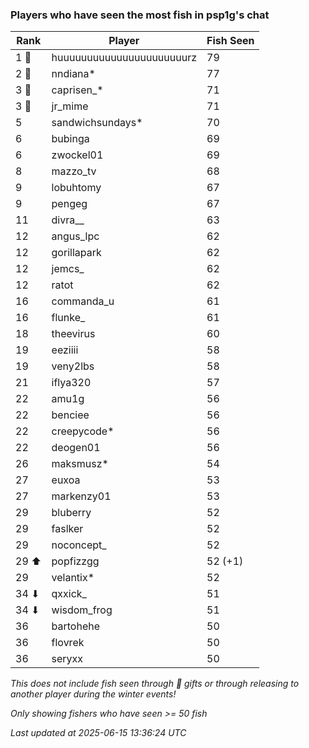 ### Players who have seen the most fish in psp1g's chat
| Rank | Player | Fish Seen |
|------|--------|-----------|
| 1 🥇  | huuuuuuuuuuuuuuuuuuuuuurz  | 79 |
| 2 🥈  | nndiana*  | 77 |
| 3 🥉  | caprisen_*  | 71 |
| 3 🥉  | jr_mime  | 71 |
| 5  | sandwichsundays*  | 70 |
| 6  | bubinga  | 69 |
| 6  | zwockel01  | 69 |
| 8  | mazzo_tv  | 68 |
| 9  | lobuhtomy  | 67 |
| 9  | pengeg  | 67 |
| 11  | divra__  | 63 |
| 12  | angus_lpc  | 62 |
| 12  | gorillapark  | 62 |
| 12  | jemcs_  | 62 |
| 12  | ratot  | 62 |
| 16  | commanda_u  | 61 |
| 16  | flunke_  | 61 |
| 18  | theevirus  | 60 |
| 19  | eeziiii  | 58 |
| 19  | veny2lbs  | 58 |
| 21  | iflya320  | 57 |
| 22  | amu1g  | 56 |
| 22  | benciee  | 56 |
| 22  | creepycode*  | 56 |
| 22  | deogen01  | 56 |
| 26  | maksmusz*  | 54 |
| 27  | euxoa  | 53 |
| 27  | markenzy01  | 53 |
| 29  | bluberry  | 52 |
| 29  | faslker  | 52 |
| 29  | noconcept_  | 52 |
| 29 ⬆ | popfizzgg  | 52 (+1) |
| 29  | velantix*  | 52 |
| 34 ⬇ | qxxick_  | 51 |
| 34 ⬇ | wisdom_frog  | 51 |
| 36  | bartohehe  | 50 |
| 36  | flovrek  | 50 |
| 36  | seryxx  | 50 |

_This does not include fish seen through 🎁 gifts or through releasing to another player during the winter events!_

_Only showing fishers who have seen >= 50 fish_

_Last updated at 2025-06-15 13:36:24 UTC_